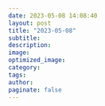 ```yaml
---
date: 2023-05-08 14:08:40
layout: post
title: "2023-05-08"
subtitle:
description:
image:
optimized_image:
category:
tags:
author:
paginate: false
---
```

